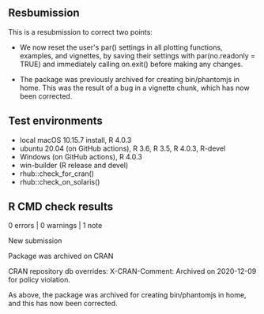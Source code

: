 ## Resbumission

This is a resubmission to correct two points:

* We now reset the user's par() settings in all plotting functions, 
examples, and vignettes, by saving their settings with par(no.readonly = TRUE) 
and immediately calling on.exit() before making any changes.

* The package was previously archived for creating bin/phantomjs in home.
This was the result of a bug in a vignette chunk, which has now been
corrected.

## Test environments

* local macOS 10.15.7 install, R 4.0.3
* ubuntu 20.04 (on GitHub actions), R 3.6, R 3.5, R 4.0.3, R-devel
* Windows (on GitHub actions), R 4.0.3
* win-builder (R release and devel)
* rhub::check_for_cran()   
* rhub::check_on_solaris()  

## R CMD check results

0 errors | 0 warnings | 1 note

New submission

Package was archived on CRAN

CRAN repository db overrides:
  X-CRAN-Comment: Archived on 2020-12-09 for policy violation.
  
As above, the package was archived for creating bin/phantomjs in home,
and this has now been corrected.
